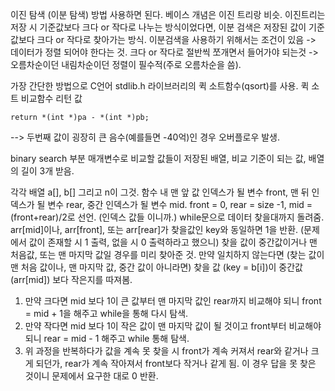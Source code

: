 이진 탐색 (이분 탐색) 방법 사용하면 된다.
베이스 개념은 이진 트리랑 비슷.
이진트리는 저장 시 기준값보다 크다 or 작다로 나누는 방식이었다면,
이분 검색은 저장된 값이 기준값보다 크다 or 작다로 찾아가는 방식.
이분검색을 사용하기 위해서는 조건이 있음 -> 데이터가 정렬 되어야 한다는 것.
크다 or 작다로 절반씩 쪼개면서 들어가야 되는것 -> 오름차순이던 내림차순이던 정렬이 필수적(주로 오름차순을 씀).

가장 간단한 방법으로 C언어 stdlib.h 라이브러리의 퀵 소트함수(qsort)를 사용.
퀵 소트 비교함수 리턴 값
~~~
return *(int *)pa - *(int *)pb;
~~~
--> 두번째 값이 굉장히 큰 음수(예를들면 -40억)인 경우 오버플로우 발생.

binary search 부분 매개변수로 비교할 값들이 저장된 배열, 비교 기준이 되는 값, 배열의 길이 3개 받음.

각각 배열 a[], b[] 그리고 n이 그것.
함수 내 맨 앞 값 인덱스가 될 변수 front, 맨 뒤 인덱스가 될 변수 rear, 중간 인덱스가 될 변수 mid.
front = 0, rear = size -1, mid = (front+rear)/2로 선언. (인덱스 값들 이니까.)
while문으로 데이터 찾을대까지 돌려줌.
arr[mid]이나, arr[front], 또는 arr[rear]가 찾을값인 key와 동일하면 1을 반환.
(문제에서 값이 존재할 시 1 출력, 없을 시 0 출력하라고 했으니)
찾을 값이 중간값이거나 맨 처음값, 또는 맨 마지막 값일 경우를 미리 찾아준 것.
만약 일치하지 않는다면 (찾는 값이 맨 처음 값이나, 맨 마지막 값, 중간 값이 아니라면)
찾을 값 (key = b[i])이 중간값 (arr[mid]) 보다 작은지를 따져봄.
1. 만약 크다면 mid 보다 1이 큰 값부터 맨 마지막 값인 rear까지 비교해야 되니 front = mid + 1을 해주고 while을 통해 다시 탐색.
2. 만약 작다면 mid 보다 1이 작은 값이 맨 마지막 값이 될 것이고 front부터 비교해야 되니 rear = mid - 1 해주고 while 통해 탐색.
3. 위 과정을 반복하다가 값을 계속 못 찾을 시 front가 계속 커져서 rear와 같거나 크게 되던가, rear가 계속 작아져서 front보다 작거나 같게 됨.
   이 경우 답을 못 찾은 것이니 문제에서 요구한 대로 0 반환.
